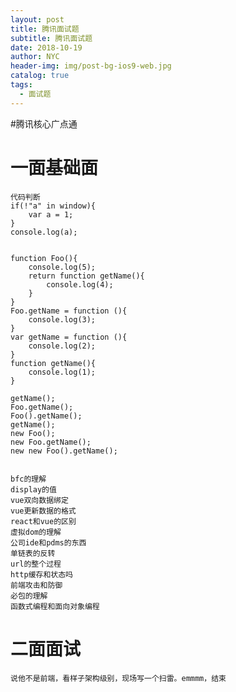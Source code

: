 ```yaml
---
layout: post
title: 腾讯面试题
subtitle: 腾讯面试题
date: 2018-10-19
author: NYC
header-img: img/post-bg-ios9-web.jpg
catalog: true
tags:
  - 面试题
---
```


#腾讯核心广点通

# 一面基础面

    代码判断
    if(!"a" in window){
        var a = 1;
    }
    console.log(a);


    function Foo(){
        console.log(5);
        return function getName(){
            console.log(4);
        }
    }
    Foo.getName = function (){
        console.log(3);
    }
    var getName = function (){
        console.log(2);
    }
    function getName(){
        console.log(1);
    }

    getName();
    Foo.getName();
    Foo().getName();
    getName();
    new Foo();
    new Foo.getName();
    new new Foo().getName();


    bfc的理解
    display的值
    vue双向数据绑定
    vue更新数据的格式
    react和vue的区别
    虚拟dom的理解
    公司ide和pdms的东西
    单链表的反转
    url的整个过程
    http缓存和状态吗
    前端攻击和防御
    必包的理解
    函数式编程和面向对象编程

# 二面面试

    说他不是前端，看样子架构级别，现场写一个扫雷。emmmm，结束
